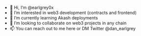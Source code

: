- 👋 Hi, I’m @earlgrey0x
- 👀 I’m interested in web3 development (contracts and frontend)
- 🌱 I’m currently learning Akash deployments
- 💞️ I’m looking to collaborate on web3 projects in any chain
- 📫 You can reach out to me here or DM Twitter @dan_earlgrey

<!---
earlgrey0x/earlgrey0x is a ✨ special ✨ repository because its `README.md` (this file) appears on your GitHub profile.
You can click the Preview link to take a look at your changes.
--->
